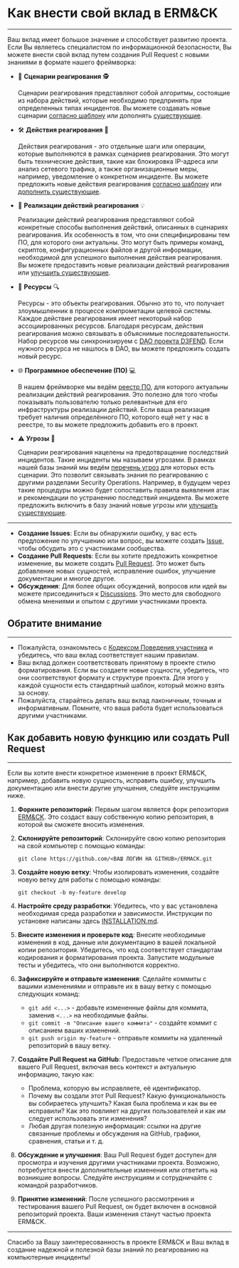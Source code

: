 # Как внести свой вклад в ERM&CK

---

Ваш вклад имеет большое значение и способствует развитию проекта. Если Вы являетесь специалистом по информационной безопасности, Вы можете внести свой вклад путем создания Pull Request с новыми знаниями в формате нашего фреймворка:

- 💼 **Сценарии реагирования** 🕵️‍

	Сценарии реагирования представляют собой алгоритмы, состоящие из набора действий, которые необходимо предпринять при определенных типах инцидентов. Вы можете создавать новые сценарии [согласно шаблону](https://github.com/Security-Experts-Community/ERMACK/blob/develop/data/ru/response_playbooks/respose_playbook.yml.template) или дополнять [существующие](https://github.com/Security-Experts-Community/ERMACK/tree/develop/data/ru/response_playbooks).

- 🛠️ **Действия реагирования** 🔧

	Действия реагирования - это отдельные шаги или операции, которые выполняются в рамках сценариев реагирования. Это могут быть технические действия, такие как блокировка IP-адреса или анализ сетевого трафика, а также организационные меры, например, уведомление о конкретном инциденте. Вы можете предложить новые действия реагирования [согласно шаблону](https://github.com/Security-Experts-Community/ERMACK/blob/develop/data/ru/response_actions/respose_action.yml.template) или [дополнить существующие](https://github.com/Security-Experts-Community/ERMACK/tree/develop/data/ru/response_actions).

- 🌟 **Реализации действий реагирования** 💡

	Реализации действий реагирования представляют собой конкретные способы выполнения действий, описанных в сценариях реагирования. Их особенность в том, что они специфицированы тем ПО, для которого они актуальны. Это могут быть примеры команд, скриптов, конфигурационных файлов и другой информации, необходимой для успешного выполнения действия реагирования. Вы можете предоставить новые реализации действий реагирования или [улучшить существующие](https://github.com/Security-Experts-Community/ERMACK/tree/develop/data/ru/response_actions_implementations).

- 📜 **Ресурсы** 🔍

	Ресурсы - это объекты реагирования. Обычно это то, что получает злоумышленник в процессе компрометации целевой системы. Каждое действие реагирования имеет некоторый набор ассоциированных ресурсов. Благодаря ресурсам, действия реагирования можно связывать в объяснимые последовательности. Набор ресурсов мы синхронизируем с [DAO проекта D3FEND](https://d3fend.mitre.org/dao/). Если нужного ресурса не нашлось в DAO, вы можете предложить создать новый ресурс.

- 🌐 **Программное обеспечение (ПО)** 💻

	В нашем фреймворке мы ведём [реестр ПО](https://github.com/Security-Experts-Community/ERMACK/tree/develop/data/ru/software), для которого актуальны реализации действий реагирования. Это полезно для того чтобы показывать пользователю только релевантные для его инфраструктуры реализации действий. Если ваша реализация требует наличия определённого ПО, которого ещё нет у нас в реестре, то вы можете предложить добавить его в проект.

- ⚠️ **Угрозы** 🚨

	Сценарии реагирования нацелены на предотвращение последствий инцидентов. Такие инциденты мы называем угрозами. В рамках нашей базы знаний мы ведём [перечень угроз](https://github.com/Security-Experts-Community/ERMACK/tree/develop/data/ru/usecases) для которых есть сценарии. Это позволит связывать знания по реагированию с другими разделами Security Operations. Например, в будущем через такие процедуры можно будет сопоставить правила выявления атак и рекомендации по устранению последствий инцидента. Вы можете предложить включить в базу знаний новые угрозы или [улучшить существующие](https://github.com/Security-Experts-Community/ERMACK/tree/develop/data/ru/usecases).

---

- **Создание Issues**: Если вы обнаружили ошибку, у вас есть предложение по улучшению или вопрос, вы можете создать [Issue](https://github.com/Security-Experts-Community/ERMACK/issues), чтобы обсудить это с участниками сообщества.
- **Создание Pull Requests**: Если вы хотите предложить конкретное изменение, вы можете создать [Pull Request](https://github.com/Security-Experts-Community/ERMACK/pulls). Это может быть добавление новых сущностей, исправление ошибок, улучшение документации и многое другое.
- **Обсуждения**: Для более общих обсуждений, вопросов или идей вы можете присоединиться к [Discussions](https://github.com/Security-Experts-Community/ERMACK/discussions). Это место для свободного обмена мнениями и опытом с другими участниками проекта.



## Обратите внимание

---

- Пожалуйста, ознакомьтесь с [Кодексом Поведения участника](https://github.com/Security-Experts-Community/.github/blob/main/CODE_OF_CONDUCT.md) и убедитесь, что ваш вклад соответствует нашим правилам.
- Ваш вклад должен соответствовать принятому в проекте стилю форматирования. Если вы создаете новые сущности, убедитесь, что они соответствуют формату и структуре проекта. Для этого у каждой сущности есть стандартный шаблон, который можно взять за основу.
- Пожалуйста, старайтесь делать ваш вклад лаконичным, точным и информативным. Помните, что ваша работа будет использоваться другими участниками.

## Как добавить новую функцию или создать Pull Request

---

Если вы хотите внести конкретное изменение в проект ERM&CK, например, добавить новую сущность, исправить ошибку, улучшить документацию или внести другие улучшения, следуйте инструкциям ниже.

1. **Форкните репозиторий**: Первым шагом является форк репозитория [ERM&CK](https://github.com/Security-Experts-Community/ERMACK). Это создаст вашу собственную копию репозитория, в которой вы сможете вносить изменения.

2. **Склонируйте репозиторий**: Склонируйте свою копию репозитория на свой компьютер с помощью команды:
    ```shell
    git clone https://github.com/<ВАШ ЛОГИН НА GITHUB>/ERMACK.git
    ```

3. **Создайте новую ветку**: Чтобы изолировать изменения, создайте новую ветку для работы с помощью команды:
    ```shell
    git checkout -b my-feature develop
    ```
4. **Настройте среду разработки**: Убедитесь, что у вас установлена необходимая среда разработки и зависимости. Инструкции по установке написаны здесь [INSTALLATION.md](https://github.com/Security-Experts-Community/ERMACK/blob/develop/INSTALLATION.md).

5. **Внесите изменения и проверьте код**: Внесите необходимые изменения в код, данные или документацию в вашей локальной копии репозитория. Убедитесь, что код соответствует стандартам кодирования и форматирования проекта. Запустите модульные тесты и убедитесь, что они выполняются корректно.

6. **Зафиксируйте и отправьте изменения**: Сделайте коммиты с вашими изменениями и отправьте их в вашу ветку с помощью следующих команд:
	-  `git add <...>` - добавьте измененные файлы для коммита, заменив `<...>` на необходимые файлы.
	-  `git commit -m "Описание вашего коммита"` - создайте коммит с описанием ваших изменений.
	-  `git push origin my-feature` - отправьте коммиты на удаленный репозиторий в вашу ветку.

7. **Создайте Pull Request на GitHub**: Предоставьте четкое описание для вашего Pull Request, включая весь контекст и актуальную информацию, такую как:
   - Проблема, которую вы исправляете, её идентификатор.
   - Почему вы создали этот Pull Request? Какую функциональность вы собираетесь улучшить? Какая была проблема и как вы ее исправили? Как это повлияет на других пользователей и как им следует использовать эти изменения?
   - Любая другая полезную информация: ссылки на другие связанные проблемы и обсуждения на GitHub, графики, сравнения, статьи и т. д.

8. **Обсуждение и улучшения**: Ваш Pull Request будет доступен для просмотра и изучения другими участниками проекта. Возможно, потребуется внести дополнительные изменения или ответить на возникшие вопросы. Следуйте инструкциям и сотрудничайте с командой разработчиков.

9. **Принятие изменений**: После успешного рассмотрения и тестирования вашего Pull Request, он будет включен в основной репозиторий проекта. Ваши изменения станут частью проекта ERM&CK.

---

Спасибо за Вашу заинтересованность в проекте ERM&CK и Ваш вклад в создание надежной и полезной базы знаний по реагированию на компьютерные инциденты!
